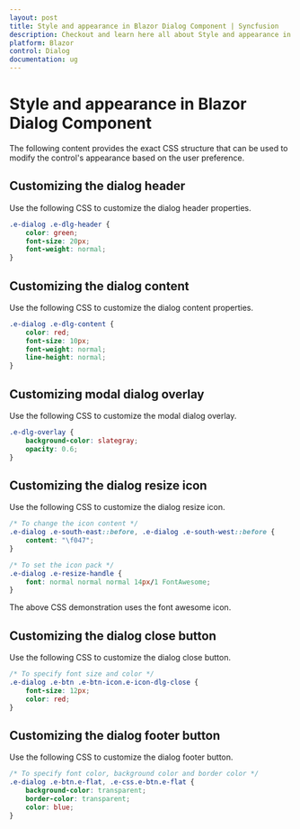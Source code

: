 ```yaml
---
layout: post
title: Style and appearance in Blazor Dialog Component | Syncfusion
description: Checkout and learn here all about Style and appearance in Syncfusion Blazor Dialog component and more.
platform: Blazor
control: Dialog
documentation: ug
---
```


# Style and appearance in Blazor Dialog Component

The following content provides the exact CSS structure that can be used to modify the control's appearance based on the user preference.

## Customizing the dialog header

Use the following CSS to customize the dialog header properties.

```css
.e-dialog .e-dlg-header {
    color: green;
    font-size: 20px;
    font-weight: normal;
}
```

## Customizing the dialog content

Use the following CSS to customize the dialog content properties.

```css
.e-dialog .e-dlg-content {
    color: red;
    font-size: 10px;
    font-weight: normal;
    line-height: normal;
}
```

## Customizing modal dialog overlay

Use the following CSS to customize the modal dialog overlay.

```css
.e-dlg-overlay {
    background-color: slategray;
    opacity: 0.6;
}
```

## Customizing the dialog resize icon

Use the following CSS to customize the dialog resize icon.

```css
/* To change the icon content */
.e-dialog .e-south-east::before, .e-dialog .e-south-west::before {
    content: "\f047";
}

/* To set the icon pack */
.e-dialog .e-resize-handle {
    font: normal normal normal 14px/1 FontAwesome;
}
```

The above CSS demonstration uses the font awesome icon.

## Customizing the dialog close button

Use the following CSS to customize the dialog close button.

```css
/* To specify font size and color */
.e-dialog .e-btn .e-btn-icon.e-icon-dlg-close {
    font-size: 12px;
    color: red;
}
```

## Customizing the dialog footer button

Use the following CSS to customize the dialog footer button.

```css
/* To specify font color, background color and border color */
.e-dialog .e-btn.e-flat, .e-css.e-btn.e-flat {
    background-color: transparent;
    border-color: transparent;
    color: blue;
}
```